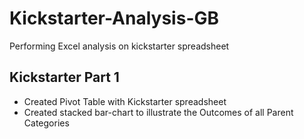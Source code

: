 # Kickstarter-Analysis-GB
Performing Excel analysis on kickstarter spreadsheet

## Kickstarter Part 1

- Created Pivot Table with Kickstarter spreadsheet
- Created stacked bar-chart to illustrate the Outcomes of all Parent Categories





